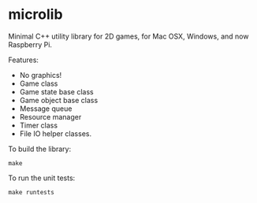 # microlib
Minimal C++ utility library for 2D games, for Mac OSX, Windows, and now Raspberry Pi.

Features:
 * No graphics!
 * Game class
 * Game state base class
 * Game object base class
 * Message queue
 * Resource manager
 * Timer class
 * File IO helper classes.

To build the library:

  `make`

To run the unit tests:

  `make runtests`
  
